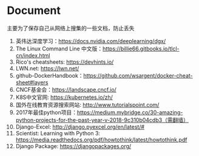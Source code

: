 # Document
主要为了保存自己从网络上搜集的一些文档，防止丢失
1. 英伟达深度学习：https://docs.nvidia.com/deeplearning/dgx/
2. The Linux Command Line 中文版：https://billie66.gitbooks.io/tlcl-cn/index.html
3. Rico's cheatsheets: https://devhints.io/
4. LWN.net: https://lwn.net/
5. github-DockerHandbook：https://github.com/wsargent/docker-cheat-sheet#layers
6. CNCF基金会：https://landscape.cncf.io/
7. K8S中文官网: https://kubernetes.io/zh/
8. 国外在线教育资源搜索网站: http://www.tutorialspoint.com/
9. 2017年最佳python项目：https://medium.mybridge.co/30-amazing-python-projects-for-the-past-year-v-2018-9c310b04cdb3（需翻墙）
10. Django-Excel: http://django.pyexcel.org/en/latest/#
11. Scientist: Learning with Python 3: https://media.readthedocs.org/pdf/howtothink/latest/howtothink.pdf
12. Django Package: https://djangopackages.org/
